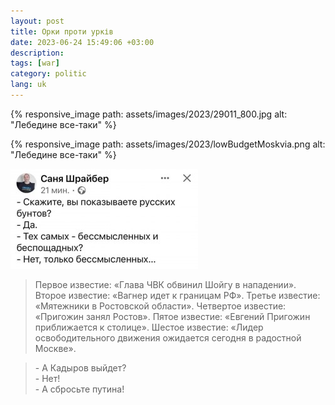 ```yaml
---
layout: post
title: Орки проти урків
date: 2023-06-24 15:49:06 +03:00
description: 
tags: [war]
category: politic
lang: uk
---
```


{% responsive_image path: assets/images/2023/29011_800.jpg alt: "Лебедине все-таки" %}

{% responsive_image path: assets/images/2023/lowBudgetMoskvia.png alt: "Лебедине все-таки" %}

![image](/assets/images/2023/29706_300.jpg)


> Первое известие: «Глава ЧВК обвинил Шойгу в нападении». 
Второе известие: «Вагнер идет к границам РФ». 
Третье известие: «Мятежники в Ростовской области». 
Четвертое известие: «Пригожин занял Ростов». 
Пятое известие: «Евгений Пригожин приближается к столице». 
Шестое известие: «Лидер освободительного движения ожидается сегодня в радостной Москве».

> \- А Кадыров выйдет?<br>
\- Нет!<br>
\- А сбросьте путина!
